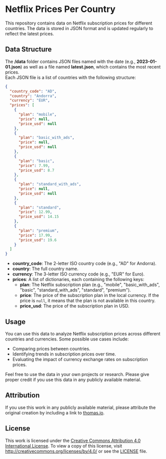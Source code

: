 # Netflix Prices Per Country

This repository contains data on Netflix subscription prices for different countries. The data is stored in JSON format and is updated regularly to reflect the latest prices.

## Data Structure

The **/data** folder contains JSON files named with the date (e.g., **2023-01-01.json**) as well as a file named **latest.json**, which contains the most recent prices.  
Each JSON file is a list of countries with the following structure:

```json
{
  "country_code": "AD",
  "country": "Andorra",
  "currency": "EUR",
  "prices": [
    {
      "plan": "mobile",
      "price": null,
      "price_usd": null
    },
    {
      "plan": "basic_with_ads",
      "price": null,
      "price_usd": null
    },
    {
      "plan": "basic",
      "price": 7.99,
      "price_usd": 8.7
    },
    {
      "plan": "standard_with_ads",
      "price": null,
      "price_usd": null
    },
    {
      "plan": "standard",
      "price": 12.99,
      "price_usd": 14.15
    },
    {
      "plan": "premium",
      "price": 17.99,
      "price_usd": 19.6
    }
  ]
}
```

*   **country_code**: The 2-letter ISO country code (e.g., "AD" for Andorra).
*   **country**: The full country name.
*   **currency**: The 3-letter ISO currency code (e.g., "EUR" for Euro).
*   **prices**: A list of dictionaries, each containing the following keys:
    *   **plan**: The Netflix subscription plan (e.g., "mobile", "basic_with_ads", "basic", "standard_with_ads", "standard", "premium").
    *   **price**: The price of the subscription plan in the local currency. If the price is `null`, it means that the plan is not available in this country.
    *   **price_usd**: The price of the subscription plan in USD.

## Usage

You can use this data to analyze Netflix subscription prices across different countries and currencies. Some possible use cases include:

*   Comparing prices between countries.
*   Identifying trends in subscription prices over time.
*   Evaluating the impact of currency exchange rates on subscription prices.

Feel free to use the data in your own projects or research. Please give proper credit if you use this data in any publicly available material.

## Attribution

If you use this work in any publicly available material, please attribute the original creation by including a link to [thomas.io](https://www.thomas.io).

## License

This work is licensed under the [Creative Commons Attribution 4.0 International License](/LICENSE.md). To view a copy of this license, visit http://creativecommons.org/licenses/by/4.0/ or see the [LICENSE](/LICENSE.md) file.
